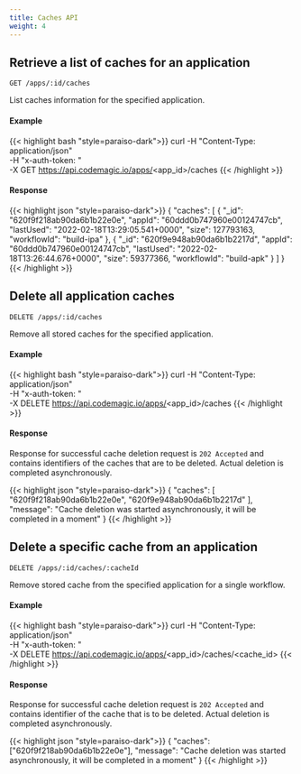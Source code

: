 ```yaml
---
title: Caches API
weight: 4
---
```


## Retrieve a list of caches for an application

`GET /apps/:id/caches`

List caches information for the specified application.

#### Example

{{< highlight bash "style=paraiso-dark">}}
curl -H "Content-Type: application/json" \
     -H "x-auth-token: <API Token>" \
     -X GET https://api.codemagic.io/apps/<app_id>/caches
{{< /highlight >}}

#### Response

{{< highlight json "style=paraiso-dark">}}
{
  "caches": [
    {
      "_id": "620f9f218ab90da6b1b22e0e",
      "appId": "60ddd0b747960e00124747cb",
      "lastUsed": "2022-02-18T13:29:05.541+0000",
      "size": 127793163,
      "workflowId": "build-ipa"
    },
    {
      "_id": "620f9e948ab90da6b1b2217d",
      "appId": "60ddd0b747960e00124747cb",
      "lastUsed": "2022-02-18T13:26:44.676+0000",
      "size": 59377366,
      "workflowId": "build-apk"
    }
  ]
}
{{< /highlight >}}

## Delete all application caches

`DELETE /apps/:id/caches`

Remove all stored caches for the specified application.

#### Example

{{< highlight bash "style=paraiso-dark">}}
curl -H "Content-Type: application/json" \
     -H "x-auth-token: <API Token>" \
     -X DELETE https://api.codemagic.io/apps/<app_id>/caches
{{< /highlight >}}

#### Response

Response for successful cache deletion request is `202 Accepted` and contains identifiers of the caches that are to be deleted. Actual deletion is completed asynchronously. 

{{< highlight json "style=paraiso-dark">}}
{
  "caches": [
    "620f9f218ab90da6b1b22e0e",
    "620f9e948ab90da6b1b2217d"
  ],
  "message": "Cache deletion was started asynchronously, it will be completed in a moment"
}
{{< /highlight >}}

## Delete a specific cache from an application

`DELETE /apps/:id/caches/:cacheId`

Remove stored cache from the specified application for a single workflow.

#### Example

{{< highlight bash "style=paraiso-dark">}}
curl -H "Content-Type: application/json" \
     -H "x-auth-token: <API Token>" \
     -X DELETE https://api.codemagic.io/apps/<app_id>/caches/<cache_id>
{{< /highlight >}}

#### Response

Response for successful cache deletion request is `202 Accepted` and contains identifier of the cache that is to be deleted. Actual deletion is completed asynchronously. 

{{< highlight json "style=paraiso-dark">}}
{
  "caches": ["620f9f218ab90da6b1b22e0e"],
  "message": "Cache deletion was started asynchronously, it will be completed in a moment"
}
{{< /highlight >}}

